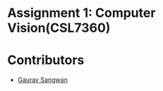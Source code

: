 # Assignment 1: Computer Vision(CSL7360)

# Contributors
- [Gaurav Sangwan](https://github.com/gauravsangwan)